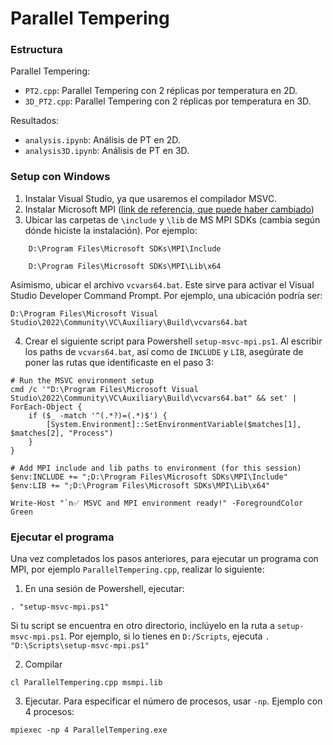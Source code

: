 # Parallel Tempering

### Estructura

Parallel Tempering:

- ```PT2.cpp```: Parallel Tempering con 2 réplicas por temperatura en 2D.
- ```3D_PT2.cpp```: Parallel Tempering con 2 réplicas por temperatura en 3D.

Resultados:

- ```analysis.ipynb```: Análisis de PT en 2D.
- ```analysis3D.ipynb```: Análisis de PT en 3D.

### Setup con Windows

1. Instalar Visual Studio, ya que usaremos el compilador MSVC.
2. Instalar Microsoft MPI ([link de referencia, que puede haber cambiado](https://www.microsoft.com/en-us/download/details.aspx?id=57467))
3. Ubicar las carpetas de ```\include``` y ```\lib``` de MS MPI SDKs (cambia según dónde hiciste la instalación). Por ejemplo:

```
    D:\Program Files\Microsoft SDKs\MPI\Include

	D:\Program Files\Microsoft SDKs\MPI\Lib\x64
```

Asimismo, ubicar el archivo ```vcvars64.bat```. Este sirve para activar el Visual Studio Developer Command Prompt. Por ejemplo, una ubicación podría ser:

```
D:\Program Files\Microsoft Visual Studio\2022\Community\VC\Auxiliary\Build\vcvars64.bat
```

4. Crear el siguiente script para Powershell ```setup-msvc-mpi.ps1```. Al escribir los paths de ```vcvars64.bat```, así como de ```INCLUDE``` y ```LIB```, asegúrate de poner las rutas que identificaste en el paso 3:

```
# Run the MSVC environment setup
cmd /c '"D:\Program Files\Microsoft Visual Studio\2022\Community\VC\Auxiliary\Build\vcvars64.bat" && set' | ForEach-Object {
    if ($_ -match '^(.*?)=(.*)$') {
        [System.Environment]::SetEnvironmentVariable($matches[1], $matches[2], "Process")
    }
}

# Add MPI include and lib paths to environment (for this session)
$env:INCLUDE += ";D:\Program Files\Microsoft SDKs\MPI\Include"
$env:LIB += ";D:\Program Files\Microsoft SDKs\MPI\Lib\x64"

Write-Host "`n✅ MSVC and MPI environment ready!" -ForegroundColor Green

```

### Ejecutar el programa 

Una vez completados los pasos anteriores, para ejecutar un programa con MPI, por ejemplo ```ParallelTempering.cpp```, realizar lo siguiente:

1. En una sesión de Powershell, ejecutar:

```
. "setup-msvc-mpi.ps1"
```

Si tu script se encuentra en otro directorio, inclúyelo en la ruta a ```setup-msvc-mpi.ps1```. Por ejemplo, si lo tienes en ```D:/Scripts```, ejecuta ```. "D:\Scripts\setup-msvc-mpi.ps1"```

2. Compilar

```
cl ParallelTempering.cpp msmpi.lib
```

3. Ejecutar. Para especificar el número de procesos, usar ```-np```. Ejemplo con 4 procesos:

```
mpiexec -np 4 ParallelTempering.exe
```
